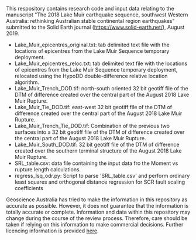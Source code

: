 This respository contains research code and input data relating to the manuscript "The 2018 Lake Muir earthquake sequence, southwest Western Australia: rethinking Australian stable continental region earthquakes" submitted to the Solid Earth journal (https://www.solid-earth.net/), August 2019.

* Lake_Muir_epicentres_original.txt: tab delimited text file with the locations of epicentres from the Lake Muir Sequence temporary deployment.
* Lake_Muir_epicentres_reloc.txt: tab delimited text file with the locations of epicentres from the Lake Muir Sequence temporary deployment, relocated using the HypoDD double-difference relative location algorithm.
* Lake_Muir_Trench_DOD.tif: north-south oriented 32 bit geotiff file of the DTM of difference created over the central part of the August 2018 Lake Muir Rupture.
* Lake_Muir_Tie_DOD.tif: east-west 32 bit geotiff file of the DTM of difference created over the central part of the August 2018 Lake Muir Rupture.
* Lake_Muir_Trench_Tie_DOD.tif: Combination of the previous two surfaces into a 32 bit geotiff file of the DTM of difference created over the central part of the August 2018 Lake Muir Rupture.
* Lake_Muir_South_DOD.tif: 32 bit geotiff file of the DTM of difference created over the southern terminal structure of the August 2018 Lake Muir Rupture.
* SRL_table.csv: data file containing the input data fro the Moment vs rupture length calculations.
* regress_lsq_odr.py: Script to parse 'SRL_table.csv' and perform ordinary least squares and orthogonal distance regression for SCR fault scaling coefficients

Geoscience Australia has tried to make the information in this repository as accurate as possible. However, it does not guarantee that the information is totally accurate or complete. Information and data within this repository may change during the course of the review process. Therefore, care should be taken if relying on this information to make commercial decisions. Further licencing information is provided [here](https://creativecommons.org/licenses/by/4.0/).